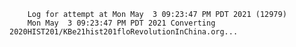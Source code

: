         Log for attempt at Mon May  3 09:23:47 PM PDT 2021 (12979)
        Mon May  3 09:23:47 PM PDT 2021 Converting 2020HIST201/KBe21hist201floRevolutionInChina.org...
